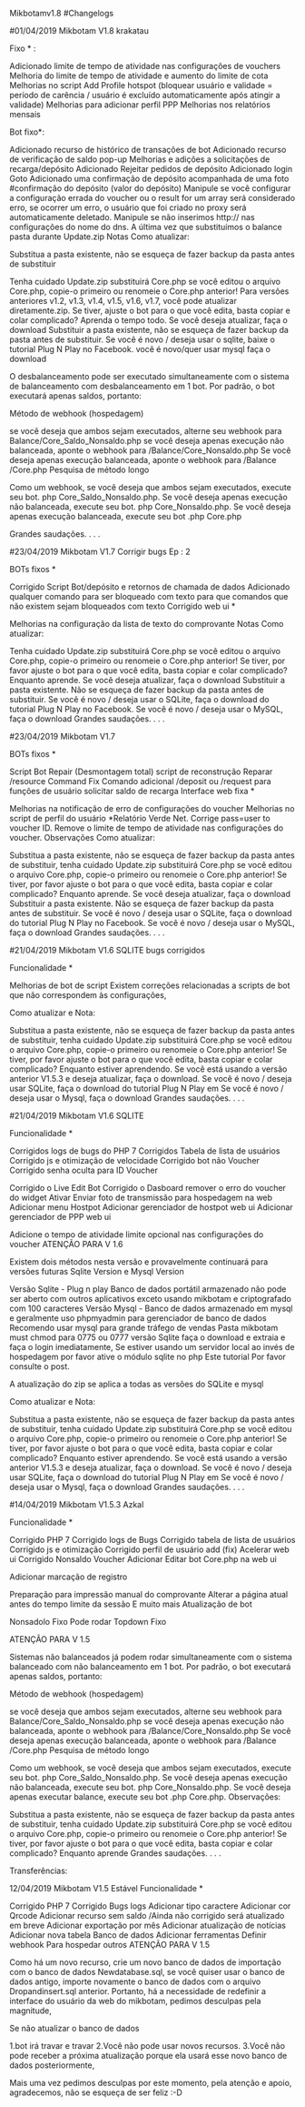 Mikbotamv1.8
#Changelogs

#01/04/2019 Mikbotam V1.8 krakatau

Fixo * :

Adicionado limite de tempo de atividade nas configurações de vouchers Melhoria do limite de tempo de atividade e aumento do limite de cota Melhorias no script Add Profile hotspot (bloquear usuário e validade = período de carência / usuário é excluído automaticamente após atingir a validade) Melhorias para adicionar perfil PPP Melhorias nos relatórios mensais

Bot fixo*:

Adicionado recurso de histórico de transações de bot Adicionado recurso de verificação de saldo pop-up Melhorias e adições a solicitações de recarga/depósito Adicionado Rejeitar pedidos de depósito Adicionado login Goto Adicionado uma confirmação de depósito acompanhada de uma foto #confirmação do depósito (valor do depósito) Manipule se você configurar a configuração errada do voucher ou o result for um array será considerado erro, se ocorrer um erro, o usuário que foi criado no proxy será automaticamente deletado. Manipule se não inserimos http:// nas configurações do nome do dns. A última vez que substituímos o balance pasta durante Update.zip Notas Como atualizar:

Substitua a pasta existente, não se esqueça de fazer backup da pasta antes de substituir

Tenha cuidado Update.zip substituirá Core.php se você editou o arquivo Core.php, copie-o primeiro ou renomeie o Core.php anterior! Para versões anteriores v1.2, v1.3, v1.4, v1.5, v1.6, v1.7, você pode atualizar diretamente.zip. Se tiver, ajuste o bot para o que você edita, basta copiar e colar complicado? Aprenda o tempo todo. Se você deseja atualizar, faça o download
Substituir a pasta existente, não se esqueça de fazer backup da pasta antes de substituir. Se você é novo / deseja usar o sqlite, baixe o tutorial Plug N Play no Facebook. você é novo/quer usar mysql faça o download

O desbalanceamento pode ser executado simultaneamente com o sistema de balanceamento com desbalanceamento em 1 bot. Por padrão, o bot executará apenas saldos, portanto:

Método de webhook (hospedagem)

se você deseja que ambos sejam executados, alterne seu webhook para Balance/Core_Saldo_Nonsaldo.php se você deseja apenas execução não balanceada, aponte o webhook para /Balance/Core_Nonsaldo.php Se você deseja apenas execução balanceada, aponte o webhook para /Balance /Core.php Pesquisa de método longo

Como um webhook, se você deseja que ambos sejam executados, execute seu bot. php Core_Saldo_Nonsaldo.php. Se você deseja apenas execução não balanceada, execute seu bot. php Core_Nonsaldo.php. Se você deseja apenas execução balanceada, execute seu bot .php Core.php

Grandes saudações. . . .

#23/04/2019 Mikbotam V1.7 Corrigir bugs Ep : 2

BOTs fixos *

Corrigido Script Bot/depósito e retornos de chamada de dados Adicionado qualquer comando para ser bloqueado com texto para que comandos que não existem sejam bloqueados com texto Corrigido web ui *

Melhorias na configuração da lista de texto do comprovante Notas Como atualizar:

Tenha cuidado Update.zip substituirá Core.php se você editou o arquivo Core.php, copie-o primeiro ou renomeie o Core.php anterior! Se tiver, por favor ajuste o bot para o que você edita, basta copiar e colar complicado? Enquanto aprende. Se você deseja atualizar, faça o download
Substituir a pasta existente. Não se esqueça de fazer backup da pasta antes de substituir. Se você é novo / deseja usar o SQLite, faça o download do tutorial Plug N Play no Facebook. Se você é novo / deseja usar o MySQL, faça o download Grandes
saudações. . . .

#23/04/2019 Mikbotam V1.7

BOTs fixos *

Script Bot Repair (Desmontagem total) script de reconstrução Reparar /resource Command Fix Comando adicional /deposit ou /request para funções de usuário solicitar saldo de recarga Interface web fixa *

Melhorias na notificação de erro de configurações do voucher Melhorias no script de perfil do usuário *Relatório Verde Net. Corrige pass=user to voucher ID. Remove o limite de tempo de atividade nas configurações do voucher. Observações Como atualizar:

Substitua a pasta existente, não se esqueça de fazer backup da pasta antes de substituir, tenha cuidado Update.zip substituirá Core.php se você editou o arquivo Core.php, copie-o primeiro ou renomeie o Core.php anterior! Se tiver, por favor ajuste o bot para o que você edita, basta copiar e colar complicado? Enquanto aprende. Se você deseja atualizar, faça o download
Substituir a pasta existente. Não se esqueça de fazer backup da pasta antes de substituir. Se você é novo / deseja usar o SQLite, faça o download do tutorial Plug N Play no Facebook. Se você é novo / deseja usar o MySQL, faça o download Grandes
saudações. . . .

#21/04/2019 Mikbotam V1.6 SQLITE bugs corrigidos

Funcionalidade *

Melhorias de bot de script Existem correções relacionadas a scripts de bot que não correspondem às configurações,

Como atualizar e Nota:

Substitua a pasta existente, não se esqueça de fazer backup da pasta antes de substituir, tenha cuidado Update.zip substituirá Core.php se você editou o arquivo Core.php, copie-o primeiro ou renomeie o Core.php anterior! Se tiver, por favor ajuste o bot para o que você edita, basta copiar e colar complicado? Enquanto estiver aprendendo. Se você está usando a versão anterior V1.5.3 e deseja atualizar, faça o download.
Se você é novo / deseja usar SQLite, faça o download do tutorial Plug N Play em
Se você é novo / deseja usar o Mysql, faça o download Grandes
saudações. . . .

#21/04/2019 Mikbotam V1.6 SQLITE

Funcionalidade *

Corrigidos logs de bugs do PHP 7 Corrigidos Tabela de lista de usuários Corrigido js e otimização de velocidade Corrigido bot não Voucher Corrigido senha oculta para ID Voucher

Corrigido o Live Edit Bot Corrigido o Dasboard remover o erro do voucher do widget Ativar Enviar foto de transmissão para hospedagem na web Adicionar menu Hostpot Adicionar gerenciador de hostpot web ui Adicionar gerenciador de PPP web ui

Adicione o tempo de atividade limite opcional nas configurações do voucher ATENÇÃO PARA V 1.6

Existem dois métodos nesta versão e provavelmente continuará para versões futuras Sqlite Version e Mysql Version

Versão Sqlite - Plug n play Banco de dados portátil armazenado não pode ser aberto com outros aplicativos exceto usando mikbotam e criptografado com 100 caracteres Versão Mysql - Banco de dados armazenado em mysql e geralmente uso phpmyadmin para gerenciador de banco de dados Recomendo usar mysql para grande tráfego de vendas Pasta mikbotam must chmod para 0775 ou 0777 versão Sqlite faça o download e extraia e faça o login imediatamente, Se estiver usando um servidor local ao invés de hospedagem por favor ative o módulo sqlite no php Este tutorial Por favor consulte o post.

A atualização do zip se aplica a todas as versões do SQLite e mysql

Como atualizar e Nota:

Substitua a pasta existente, não se esqueça de fazer backup da pasta antes de substituir, tenha cuidado Update.zip substituirá Core.php se você editou o arquivo Core.php, copie-o primeiro ou renomeie o Core.php anterior! Se tiver, por favor ajuste o bot para o que você edita, basta copiar e colar complicado? Enquanto estiver aprendendo. Se você está usando a versão anterior V1.5.3 e deseja atualizar, faça o download.
Se você é novo / deseja usar SQLite, faça o download do tutorial Plug N Play em
Se você é novo / deseja usar o Mysql, faça o download Grandes
saudações. . . .

#14/04/2019 Mikbotam V1.5.3 Azkal

Funcionalidade *

Corrigido PHP 7 Corrigido logs de Bugs Corrigido tabela de lista de usuários Corrigido js e otimização Corrigido perfil de usuário add (fix) Acelerar web ui Corrigido Nonsaldo Voucher Adicionar Editar bot Core.php na web ui

Adicionar marcação de registro

Preparação para impressão manual do comprovante Alterar a página atual antes do tempo limite da sessão E muito mais Atualização de bot

Nonsadolo Fixo Pode rodar Topdown Fixo

ATENÇÃO PARA V 1.5

Sistemas não balanceados já podem rodar simultaneamente com o sistema balanceado com não balanceamento em 1 bot. Por padrão, o bot executará apenas saldos, portanto:

Método de webhook (hospedagem)

se você deseja que ambos sejam executados, alterne seu webhook para Balance/Core_Saldo_Nonsaldo.php se você deseja apenas execução não balanceada, aponte o webhook para /Balance/Core_Nonsaldo.php Se você deseja apenas execução balanceada, aponte o webhook para /Balance /Core.php Pesquisa de método longo

Como um webhook, se você deseja que ambos sejam executados, execute seu bot. php Core_Saldo_Nonsaldo.php. Se você deseja apenas execução não balanceada, execute seu bot. php Core_Nonsaldo.php. Se você deseja apenas executar balance, execute seu bot .php Core.php. Observações:

Substitua a pasta existente, não se esqueça de fazer backup da pasta antes de substituir, tenha cuidado Update.zip substituirá Core.php se você editou o arquivo Core.php, copie-o primeiro ou renomeie o Core.php anterior! Se tiver, por favor ajuste o bot para o que você edita, basta copiar e colar complicado? Enquanto aprende Grandes saudações. . . .

Transferências:

12/04/2019 Mikbotam V1.5 Estável
Funcionalidade *

Corrigido PHP 7 Corrigido Bugs logs Adicionar tipo caractere Adicionar cor Qrcode Adicionar recurso sem saldo /Ainda não corrigido será atualizado em breve Adicionar exportação por mês Adicionar atualização de notícias Adicionar nova tabela Banco de dados Adicionar ferramentas Definir webhook Para hospedar outros ATENÇÃO PARA V 1.5

Como há um novo recurso, crie um novo banco de dados de importação com o banco de dados Newdatabase.sql, se você quiser usar o banco de dados antigo, importe novamente o banco de dados com o arquivo Dropandinsert.sql anterior. Portanto, há a necessidade de redefinir a interface do usuário da web do mikbotam, pedimos desculpas pela magnitude,

Se não atualizar o banco de dados

1.bot irá travar e travar 2.Você não pode usar novos recursos. 3.Você não pode receber a próxima atualização porque ela usará esse novo banco de dados posteriormente,

Mais uma vez pedimos desculpas por este momento, pela atenção e apoio, agradecemos, não se esqueça de ser feliz :-D
